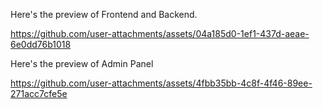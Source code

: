 Here's the preview of Frontend and Backend.

https://github.com/user-attachments/assets/04a185d0-1ef1-437d-aeae-6e0dd76b1018

Here's the preview of Admin Panel

https://github.com/user-attachments/assets/4fbb35bb-4c8f-4f46-89ee-271acc7cfe5e
